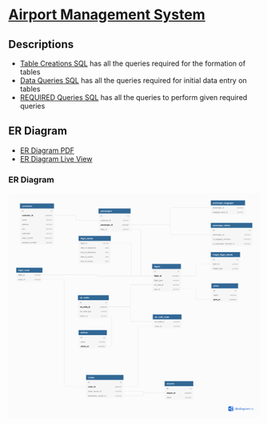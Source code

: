 # [Airport Management System](https://github.com/maskeynihal/airport_management_system_database/tree/master)

## Descriptions

- [Table Creations SQL](table_creations.sql) has all the queries required for the formation of tables
- [Data Queries SQL](data_queries.sql) has all the queries required for initial data entry on tables
- [REQUIRED Queries SQL](required_queries.sql) has all the queries to perform given required queries

## ER Diagram

- [ER Diagram PDF](airport_management_system_er_diagram.pdf)
- [ER Diagram Live View](https://dbdiagram.io/d/5f41d0b57b2e2f40e9de6aed)

### ER Diagram

![](er_diagram.png?raw=true)
